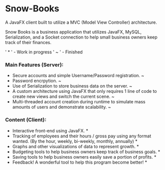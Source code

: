 # Snow-Books
A JavaFX client built to utilize a MVC (Model View Controller) architecture.

Snow Books is a business application that utilizes JavaFX, MySQL, Serialization, and a Socket connection to help small business owners keep track of their finances. 

' * ' - Work in progress
' ~ ' - Finished

### Main Features (Server):
- Secure accounts and simple Username/Password registration. ~
- Password encrpytion. ~
- Use of Serialization to store business data on the server. ~
- A custom architecture using JavaFX that only requires 1 line of code to create new views and switch the current scene. ~
- Multi-threaded account creation during runtime to simulate mass amounts of users and demonstrate scalability. ~

### Content (Client):
- Interactive front-end using JavaFX. *
- Tracking of employees and their hours / gross pay using any format wanted. (By the hour, weekly, bi-weekly, monthly, annually) *
- Graphs and other visualizations of data to represent growth. *
- Budgeting tools to help business owners keep track of business goals. *
- Saving tools to help business owners easily save a portion of profits. *
- Feedback! A wonderful tool to help this program become better! *
